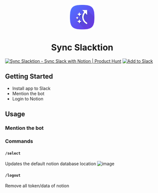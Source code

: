 <p align="center">
<img src='assets/icon-512.png' width=80/>
<h1 align="center">Sync Slacktion</h1>

<a href="https://www.producthunt.com/posts/sync-slacktion?utm_source=badge-featured&utm_medium=badge&utm_souce=badge-sync&#0045;slacktion" target="_blank"><img src="https://api.producthunt.com/widgets/embed-image/v1/featured.svg?post_id=369701&theme=light" alt="Sync&#0032;Slacktion - Sync&#0032;Slack&#0032;with&#0032;Notion | Product Hunt" style="height: 40px;" height="40" /></a> <a href="https://slack.com/oauth/v2/authorize?client_id=1040484039265.4459547939011&scope=app_mentions:read,channels:history,chat:write,incoming-webhook&user_scope="><img alt="Add to Slack" height="40" width="139" src="https://platform.slack-edge.com/img/add_to_slack.png" srcSet="https://platform.slack-edge.com/img/add_to_slack.png 1x, https://platform.slack-edge.com/img/add_to_slack@2x.png 2x" /></a>

</p>

## Getting Started

- Install app to Slack
- Mention the bot
- Login to Notion

## Usage

### Mention the bot

### Commands

#### `/select`

Updates the default notion database location
<img width="407" alt="image" src="https://user-images.githubusercontent.com/55053424/205465168-db1169e4-b51e-4c4b-9e99-7bb397d2dc6b.png">


#### `/logout`
Remove all token/data of notion

